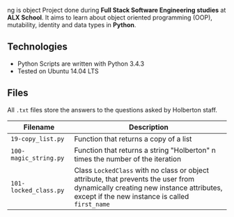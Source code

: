 ng is object
Project done during **Full Stack Software Engineering studies** at **ALX School**. It aims to learn about object oriented programming (OOP), mutability, identity and data types in **Python**.

## Technologies
* Python Scripts are written with Python 3.4.3
* Tested on Ubuntu 14.04 LTS

## Files

All `.txt` files store the answers to the questions asked by Holberton staff.

| Filename | Description |
| -------- | ----------- |
| `19-copy_list.py` | Function that returns a copy of a list |
| `100-magic_string.py` | Function that returns a string "Holberton" n times the number of the iteration |
| `101-locked_class.py` | Class `LockedClass` with no class or object attribute, that prevents the user from dynamically creating new instance attributes, except if the new instance is called `first_name` |
